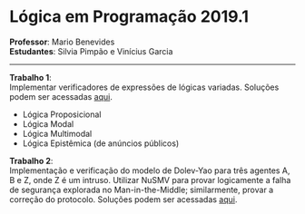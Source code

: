 # Lógica em Programação 2019.1

**Professor**: Mario Benevides  
**Estudantes**: Silvia Pimpão e Vinícius Garcia

---

**Trabalho 1**:  
Implementar verificadores de expressões de lógicas variadas. Soluções podem ser acessadas [aqui](https://vgarciasc.github.io/logic-programming).
- Lógica Proposicional
- Lógica Modal
- Lógica Multimodal
- Lógica Epistêmica (de anúncios públicos)

**Trabalho 2**:  
Implementação e verificação do modelo de Dolev-Yao para três agentes A, B e Z, onde Z é um intruso. Utilizar NuSMV para provar logicamente a falha de segurança explorada no Man-in-the-Middle; similarmente, provar a correção do protocolo. Soluções podem ser acessadas [aqui](./trab-2/).
